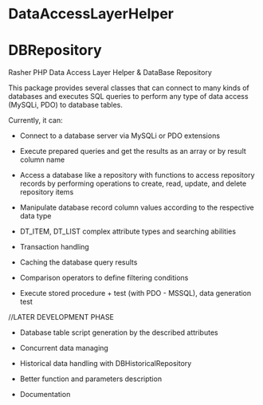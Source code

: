 # DataAccessLayerHelper
# DBRepository

Rasher PHP Data Access Layer Helper & DataBase Repository

This package provides several classes that can connect to many kinds of databases and executes SQL queries to perform any type of data access (MySQLi, PDO) to database tables.

Currently, it can:

- Connect to a database server via MySQLi or PDO extensions

- Execute prepared queries and get the results as an array or by result column name

- Access a database like a repository with functions to access repository records by performing operations to create, read, update, and delete repository items

- Manipulate database record column values according to the respective data type

- DT_ITEM, DT_LIST complex attribute types and searching abilities

- Transaction handling

- Caching the database query results

- Comparison operators to define filtering conditions

- Execute stored procedure + test (with PDO - MSSQL), data generation test

//LATER DEVELOPMENT PHASE
- Database table script generation by the described attributes
- Concurrent data managing
- Historical data handling with DBHistoricalRepository

- Better function and parameters description
- Documentation